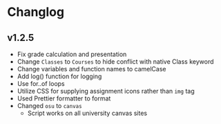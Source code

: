 # Changlog

## v1.2.5

* Fix grade calculation and presentation
* Change `Classes` to `Courses` to hide conflict with native Class keyword
* Change variables and function names to camelCase
* Add log() function for logging
* Use for..of loops
* Utilize CSS for supplying assignment icons rather than `img` tag
* Used Prettier formatter to format
* Changed `osu` to `canvas`
    * Script works on all university canvas sites